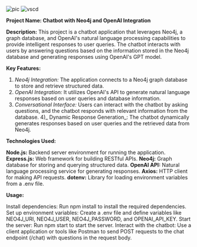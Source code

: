 ![pic](https://github.com/SANGAAM/Neo4j_Project/assets/96041004/325c655d-78c9-4181-9349-1f403a9bbe43)
![vscd](https://github.com/SANGAAM/Neo4j_Project/assets/96041004/d2b5740a-da6a-4dc6-9eda-6b945c3f12b4)

**Project Name: Chatbot with Neo4j and OpenAI Integration**

**Description:**
This project is a chatbot application that leverages Neo4j, a graph database, and OpenAI's natural language processing capabilities to provide intelligent responses to user queries. The chatbot interacts with users by answering questions based on the information stored in the Neo4j database and generating responses using OpenAI's GPT model.

**Key Features:**

1) *Neo4j Integration:* The application connects to a Neo4j graph database to store and retrieve structured data.
2) _OpenAI Integration:_ It utilizes OpenAI's API to generate natural language responses based on user queries and database information.
3) _Conversational Interface:_ Users can interact with the chatbot by asking questions, and the chatbot responds with relevant information from the database.
4)_ Dynamic Response Generation_: The chatbot dynamically generates responses based on user queries and the retrieved data from Neo4j.

**Technologies Used:**

**Node.js:** Backend server environment for running the application.
**Express.js:** Web framework for building RESTful APIs.
**Neo4j:** Graph database for storing and querying structured data.
**OpenAI API:** Natural language processing service for generating responses.
**Axios:** HTTP client for making API requests.
**dotenv:** Library for loading environment variables from a .env file.

**Usage:**

Install dependencies: Run npm install to install the required dependencies.
Set up environment variables: Create a .env file and define variables like NEO4J_URI, NEO4J_USER, NEO4J_PASSWORD, and OPENAI_API_KEY.
Start the server: Run npm start to start the server.
Interact with the chatbot: Use a client application or tools like Postman to send POST requests to the chat endpoint (/chat) with questions in the request body.

